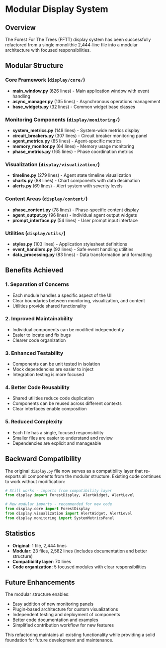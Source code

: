 # Modular Display System

## Overview

The Forest For The Trees (FFTT) display system has been successfully refactored from a single monolithic 2,444-line file into a modular architecture with focused responsibilities.

## Modular Structure

### Core Framework (`display/core/`)
- **main_window.py** (626 lines) - Main application window with event handling
- **async_manager.py** (135 lines) - Asynchronous operations management
- **base_widgets.py** (32 lines) - Common widget base classes

### Monitoring Components (`display/monitoring/`)
- **system_metrics.py** (149 lines) - System-wide metrics display
- **circuit_breakers.py** (307 lines) - Circuit breaker monitoring panel
- **agent_metrics.py** (85 lines) - Agent-specific metrics
- **memory_monitor.py** (64 lines) - Memory usage monitoring
- **phase_metrics.py** (165 lines) - Phase coordination metrics

### Visualization (`display/visualization/`)
- **timeline.py** (279 lines) - Agent state timeline visualization
- **charts.py** (88 lines) - Chart components with data decimation
- **alerts.py** (69 lines) - Alert system with severity levels

### Content Areas (`display/content/`)
- **phase_content.py** (78 lines) - Phase-specific content display
- **agent_output.py** (96 lines) - Individual agent output widgets
- **prompt_interface.py** (54 lines) - User prompt input interface

### Utilities (`display/utils/`)
- **styles.py** (103 lines) - Application stylesheet definitions
- **event_handlers.py** (92 lines) - Safe event handling utilities
- **data_processing.py** (83 lines) - Data transformation and formatting

## Benefits Achieved

### 1. **Separation of Concerns**
- Each module handles a specific aspect of the UI
- Clear boundaries between monitoring, visualization, and content
- Utilities provide shared functionality

### 2. **Improved Maintainability**
- Individual components can be modified independently
- Easier to locate and fix bugs
- Clearer code organization

### 3. **Enhanced Testability**
- Components can be unit tested in isolation
- Mock dependencies are easier to inject
- Integration testing is more focused

### 4. **Better Code Reusability**
- Shared utilities reduce code duplication
- Components can be reused across different contexts
- Clear interfaces enable composition

### 5. **Reduced Complexity**
- Each file has a single, focused responsibility
- Smaller files are easier to understand and review
- Dependencies are explicit and manageable

## Backward Compatibility

The original `display.py` file now serves as a compatibility layer that re-exports all components from the modular structure. Existing code continues to work without modification:

```python
# Still works - imports from compatibility layer
from display import ForestDisplay, AlertWidget, AlertLevel

# New modular imports - recommended for new code
from display.core import ForestDisplay
from display.visualization import AlertWidget, AlertLevel
from display.monitoring import SystemMetricsPanel
```

## Statistics

- **Original**: 1 file, 2,444 lines
- **Modular**: 23 files, 2,582 lines (includes documentation and better structure)
- **Compatibility layer**: 70 lines
- **Code organization**: 5 focused modules with clear responsibilities

## Future Enhancements

The modular structure enables:
- Easy addition of new monitoring panels
- Plugin-based architecture for custom visualizations
- Independent testing and deployment of components
- Better code documentation and examples
- Simplified contribution workflow for new features

This refactoring maintains all existing functionality while providing a solid foundation for future development and maintenance.